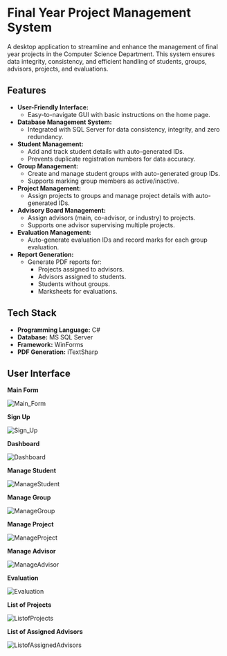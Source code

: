# Final Year Project Management System

A desktop application to streamline and enhance the management of final year projects in the Computer Science Department. This system ensures data integrity, consistency, and efficient handling of students, groups, advisors, projects, and evaluations.

## Features

- **User-Friendly Interface:**
  - Easy-to-navigate GUI with basic instructions on the home page.
- **Database Management System:**
  - Integrated with SQL Server for data consistency, integrity, and zero redundancy.
- **Student Management:**
  - Add and track student details with auto-generated IDs.
  - Prevents duplicate registration numbers for data accuracy.
- **Group Management:**
  - Create and manage student groups with auto-generated group IDs.
  - Supports marking group members as active/inactive.
- **Project Management:**
  - Assign projects to groups and manage project details with auto-generated IDs.
- **Advisory Board Management:**
  - Assign advisors (main, co-advisor, or industry) to projects.
  - Supports one advisor supervising multiple projects.
- **Evaluation Management:**
  - Auto-generate evaluation IDs and record marks for each group evaluation.
- **Report Generation:**
  - Generate PDF reports for:
    - Projects assigned to advisors.
    - Advisors assigned to students.
    - Students without groups.
    - Marksheets for evaluations.

## Tech Stack

- **Programming Language:** C#
- **Database:** MS SQL Server
- **Framework:** WinForms
- **PDF Generation:** iTextSharp

## User Interface

**Main Form**

![Main_Form](https://raw.githubusercontent.com/aleenaabid196/FYP-Management-System/refs/heads/main/UI_Screenshots/Main%20Form.png)

**Sign Up**

![Sign_Up](https://raw.githubusercontent.com/aleenaabid196/FYP-Management-System/refs/heads/main/UI_Screenshots/Signup.png)

**Dashboard**

![Dashboard](https://raw.githubusercontent.com/aleenaabid196/FYP-Management-System/refs/heads/main/UI_Screenshots/Dashboard.png)

**Manage Student**

![ManageStudent](https://raw.githubusercontent.com/aleenaabid196/FYP-Management-System/refs/heads/main/UI_Screenshots/Manage%20Student.png)

**Manage Group**

![ManageGroup](https://raw.githubusercontent.com/aleenaabid196/FYP-Management-System/refs/heads/main/UI_Screenshots/Manage%20Group.png)

**Manage Project**

![ManageProject](https://raw.githubusercontent.com/aleenaabid196/FYP-Management-System/refs/heads/main/UI_Screenshots/Manage%20Project.png)

**Manage Advisor**

![ManageAdvisor](https://raw.githubusercontent.com/aleenaabid196/FYP-Management-System/refs/heads/main/UI_Screenshots/Manage%20Advisor.png)

**Evaluation**

![Evaluation](https://raw.githubusercontent.com/aleenaabid196/FYP-Management-System/refs/heads/main/UI_Screenshots/Evaluation.png)

**List of Projects**

![ListofProjects](https://raw.githubusercontent.com/aleenaabid196/FYP-Management-System/refs/heads/main/UI_Screenshots/List%20of%20Projects.png)

**List of Assigned Advisors**

![ListofAssignedAdvisors](https://raw.githubusercontent.com/aleenaabid196/FYP-Management-System/refs/heads/main/UI_Screenshots/List%20of%20Assigned%20Advisors.png)
